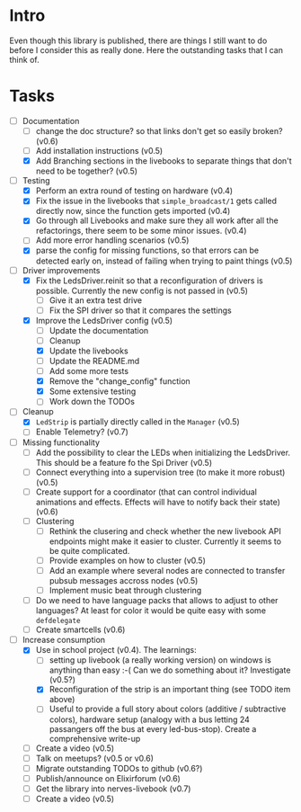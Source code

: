 <!--
Copyright 2023-2024, Matthias Reik <fledex@reik.org>

SPDX-License-Identifier: Apache-2.0
-->

# Intro
Even though this library is published, there are things I still want to do before I consider this as really done. Here the outstanding tasks that I can think of.

# Tasks
- [ ] Documentation
  - [ ] change the doc structure? so that links don't get so easily broken? (v0.6)
  - [ ] Add installation instructions (v0.5)
  - [x] Add Branching sections in the livebooks to separate things that don't need to be together? (v0.5)
- [ ] Testing
  - [x] Perform an extra round of testing on hardware (v0.4)
  - [x] Fix the issue in the livebooks that `simple_broadcast/1` gets called directly now, since the function gets imported (v0.4)
  - [x] Go through all Livebooks and make sure they all work after all the refactorings, there seem to be some minor issues. (v0.4) 
  - [ ] Add more error handling scenarios (v0.5)
  - [x] parse the config for missing functions, so that errors can be detected early on, instead of failing when trying to paint things (v0.5)
- [ ] Driver improvements
  - [x] Fix the LedsDriver.reinit so that a reconfiguration of drivers is possible. Currently the new config is not passed in (v0.5)
    - [ ] Give it an extra test drive
    - [ ] Fix the SPI driver so that it compares the settings
  - [x] Improve the LedsDriver config (v0.5)
    - [ ] Update the documentation
    - [ ] Cleanup
    - [x] Update the livebooks
    - [ ] Update the README.md
    - [ ] Add some more tests
    - [x] Remove the "change_config" function
    - [x] Some extensive testing
    - [ ] Work down the TODOs
- [ ] Cleanup
  - [x] `LedStrip`  is partially directly called in the `Manager` (v0.5)
  - [ ] Enable Telemetry? (v0.7)
- [ ] Missing functionality
  - [ ] Add the possibility to clear the LEDs when initializing the LedsDriver. This should be a feature fo the Spi Driver (v0.5)
  - [ ] Connect everything into a supervision tree (to make it more robust) (v0.5)
  - [ ] Create support for a coordinator (that can control individual animations and effects. Effects will have to notify back their state) (v0.6)
  - [ ] Clustering
    - [ ] Rethink the clusering and check whether the new livebook API endpoints might make it easier to cluster. Currently it seems to be quite complicated.
    - [ ] Provide examples on how to cluster (v0.5)
    - [ ] Add an example where several nodes are connected to transfer pubsub messages accross nodes (v0.5)
    - [ ] Implement music beat through clustering
  - [ ] Do we need to have language packs that allows to adjust to other languages? At least for color it would be quite easy with some `defdelegate`
  - [ ] Create smartcells (v0.6)
- [ ] Increase consumption
  - [x] Use in school project (v0.4). The learnings:
    - [ ] setting up livebook (a really working version) on windows is anything than easy :-( Can we do something about it? Investigate (v0.5?) 
    - [x] Reconfiguration of the strip is an important thing (see TODO item above)
    - [ ] Useful to provide a full story about colors (additive / subtractive colors), hardware setup (analogy with a bus letting 24 passangers off the bus at every led-bus-stop). Create a comprehensive write-up
  - [ ] Create a video (v0.5)
  - [ ] Talk on meetups? (v0.5 or v0.6)
  - [ ] Migrate outstanding TODOs to github (v0.6?)
  - [ ] Publish/announce on Elixirforum (v0.6)
  - [ ] Get the library into nerves-livebook (v0.7)
  - [ ] Create a video (v0.5)
